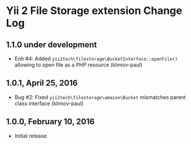 Yii 2 File Storage extension Change Log
=======================================

1.1.0 under development
-----------------------

- Enh #4: Added `yii2tech\filestorage\BucketInterface::openFile()` allowing to open file as a PHP resource (klimov-paul)


1.0.1, April 25, 2016
---------------------

- Bug #2: Fixed `yii2tech\filestorage\amazon\Bucket` mismatches parent class interface (klimov-paul)


1.0.0, February 10, 2016
------------------------

- Initial release.
